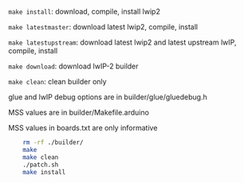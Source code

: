 ```make install```: download, compile, install lwip2

```make latestmaster```: download latest lwip2, compile, install

```make latestupstream```: download latest lwip2 and latest upstream lwIP, compile, install

```make download```: download lwIP-2 builder

```make clean```: clean builder only

glue and lwIP debug options are in builder/glue/gluedebug.h

MSS values are in builder/Makefile.arduino

MSS values in boards.txt are only informative

```sh
    rm -rf ./builder/
    make
    make clean
    ./patch.sh
    make install
```

